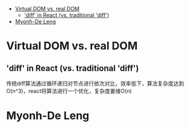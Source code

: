 - [Virtual DOM vs. real DOM](#virtual-dom-vs-real-dom)
  - ['diff' in React (vs. traditional 'diff')](#diff-in-react-vs-traditional-diff)
- [Myonh-De Leng](#myonh-de-leng)

# Virtual DOM vs. real DOM

## 'diff' in React (vs. traditional 'diff')

传统diff算法通过循环递归对节点进行依次对比，效率低下，算法复杂度达到 O(n^3)，react将算法进行一个优化，复杂度姜维O(n)

# Myonh-De Leng